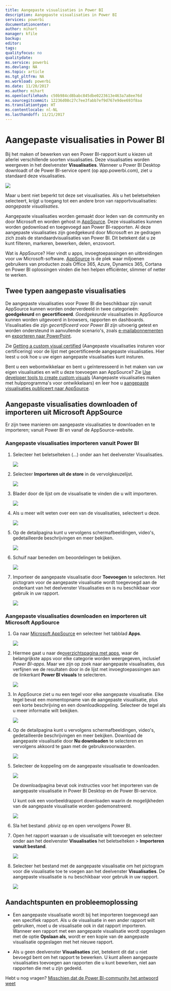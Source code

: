 ```yaml
---
title: Aangepaste visualisaties in Power BI
description: Aangepaste visualisaties in Power BI
services: powerbi
documentationcenter: 
author: mihart
manager: kfile
backup: 
editor: 
tags: 
qualityfocus: no
qualitydate: 
ms.service: powerbi
ms.devlang: NA
ms.topic: article
ms.tgt_pltfrm: NA
ms.workload: powerbi
ms.date: 11/20/2017
ms.author: mihart
ms.openlocfilehash: c50b984cd8babc845dbe0223613e463a7a8ee76d
ms.sourcegitcommit: 12236d08c27c7ee3fabb7ef9d767e9dee693f8aa
ms.translationtype: HT
ms.contentlocale: nl-NL
ms.lasthandoff: 11/21/2017
---
```

# <a name="custom-visuals-in-power-bi"></a>Aangepaste visualisaties in Power BI
Bij het maken of bewerken van een Power BI-rapport kunt u kiezen uit allerlei verschillende soorten visualisaties. Deze visualisaties worden weergeven in het deelvenster **Visualisaties**. Wanneer u Power BI Desktop downloadt of de Power BI-service opent (op app.powerbi.com), ziet u standaard deze visualisaties. 

![](media/power-bi-custom-visuals/power-bi-visualizations.png)

Maar u bent niet beperkt tot deze set visualisaties. Als u het beletselteken selecteert, krijgt u toegang tot een andere bron van rapportvisualisaties: *aangepaste visualisaties*.

Aangepaste visualisaties worden gemaakt door leden van de community en door Microsoft en worden gehost in [AppSource](https://appsource.microsoft.com/marketplace/apps?product=power-bi-visuals). Deze visualisaties kunnen worden gedownload en toegevoegd aan Power BI-rapporten. Al deze aangepaste visualisaties zijn goedgekeurd door Microsoft en ze gedragen zich zoals de standaardvisualisaties van Power BI. Dit betekent dat u ze kunt filteren, markeren, bewerken, delen, enzovoort. 

Wat is AppSource? Hier vindt u apps, invoegtoepassingen en uitbreidingen voor uw Microsoft-software. [AppSource](https://appsource.microsoft.com) is de plek waar miljoenen gebruikers van producten zoals Office 365, Azure, Dynamics 365, Cortana en Power BI oplossingen vinden die hen helpen efficiënter, slimmer of netter te werken.

## <a name="two-types-of-custom-visuals"></a>Twee typen aangepaste visualisaties

De aangepaste visualisaties voor Power BI die beschikbaar zijn vanuit AppSource kunnen worden onderverdeeld in twee categorieën: **goedgekeurd** en **gecertificeerd**. *Goedgekeurde* visualisaties in AppSource kunnen worden uitgevoerd in browsers, rapporten en dashboards.  Visualisaties die zijn *gecertificeerd voor Power BI* zijn uitvoerig getest en worden ondersteund in aanvullende scenario's, zoals [e-mailabonnementen](service-report-subscribe.md) en [exporteren naar PowerPoint](service-publish-to-powerpoint.md).

Zie [Getting a custom visual certified](power-bi-custom-visuals-certified.md) (Aangepaste visualisaties insturen voor certificering) voor de lijst met gecertificeerde aangepaste visualisaties. Hier leest u ook hoe u uw eigen aangepaste visualisaties kunt insturen.

Bent u een webontwikkelaar en bent u geïnteresseerd in het maken van uw eigen visualisaties en wilt u deze toevoegen aan AppSource?  Zie [Use developer tools to create custom visuals](service-custom-visuals-getting-started-with-developer-tools.md) (Aangepaste visualisaties maken met hulpprogramma's voor ontwikkelaars) en leer hoe u [aangepaste visualisaties publiceert naar AppSource](https://appsource.microsoft.com/marketplace/apps?product=power-bi-visuals).

## <a name="download-or-import-custom-visuals-from-microsoft-appsource"></a>Aangepaste visualisaties downloaden of importeren uit Microsoft AppSource
Er zijn twee manieren om aangepaste visualisaties te downloaden en te importeren; vanuit Power BI en vanaf de AppSource-website. 

###    <a name="import-custom-visuals-from-within-power-bi"></a>Aangepaste visualisaties importeren vanuit Power BI
1. Selecteer het beletselteken (...) onder aan het deelvenster Visualisaties. 

    ![](media/power-bi-custom-visuals/power-bi-visualizations2.png)

2. Selecteer **Importeren uit de store** in de vervolgkeuzelijst.

    ![](media/power-bi-custom-visuals/power-bi-custom-visual-import.png)

3. Blader door de lijst om de visualisatie te vinden die u wilt importeren. 

    ![](media/power-bi-custom-visuals/power-bi-import-visual.png)

4.  Als u meer wilt weten over een van de visualisaties, selecteert u deze.

    ![](media/power-bi-custom-visuals/power-bi-select.png)

5.  Op de detailpagina kunt u vervolgens schermafbeeldingen, video's, gedetailleerde beschrijvingen en meer bekijken. 

    ![](media/power-bi-custom-visuals/power-bi-synoptic.png)

6. Schuif naar beneden om beoordelingen te bekijken.

    ![](media/power-bi-custom-visuals/power-bi-reviews.png)

7.    Importeer de aangepaste visualisatie door **Toevoegen** te selecteren. Het pictogram voor de aangepaste visualisatie wordt toegevoegd aan de onderkant van het deelvenster Visualisaties en is nu beschikbaar voor gebruik in uw rapport.

       ![](media/power-bi-custom-visuals/power-bi-custom-visual-imported.png)


###    <a name="download-and-import-custom-visuals-from-microsoft-appsource"></a>Aangepaste visualisaties downloaden en importeren uit Microsoft AppSource

1. Ga naar [Microsoft AppSource](https://appsource.microsoft.com) en selecteer het tabblad **Apps**. 

    ![](media/power-bi-custom-visuals/power-bi-appsource-apps.png)

2. Hiermee gaat u naar de[overzichtspagina met apps](https://appsource.microsoft.com/en-us/marketplace/apps), waar de belangrijkste apps voor elke categorie worden weergegeven, inclusief *Power BI-apps*. Maar we zijn op zoek naar aangepaste visualisaties, dus verfijnen we de resultaten door in de lijst met invoegtoepassingen aan de linkerkant **Power BI visuals** te selecteren.

    ![](media/power-bi-custom-visuals/power-bi-appsource-visuals.png)

3. In AppSource ziet u nu een tegel voor elke aangepaste visualisatie.  Elke tegel bevat een momentopname van de aangepaste visualisatie, plus een korte beschrijving en een downloadkoppeling. Selecteer de tegel als u meer informatie wilt bekijken. 

    ![](media/power-bi-custom-visuals/powerbi-custom-select-visual.png)

4. Op de detailpagina kunt u vervolgens schermafbeeldingen, video's, gedetailleerde beschrijvingen en meer bekijken. Download de aangepaste visualisatie door **Nu downloaden** te selecteren en vervolgens akkoord te gaan met de gebruiksvoorwaarden. 

    ![](media/power-bi-custom-visuals/power-bi-appsource-get.png)

5. Selecteer de koppeling om de aangepaste visualisatie te downloaden.

    ![](media/power-bi-custom-visuals/powerbi-custom-download.png)

    De downloadpagina bevat ook instructies voor het importeren van de aangepaste visualisatie in Power BI Desktop en de Power BI-service.

    U kunt ook een voorbeeldrapport downloaden waarin de mogelijkheden van de aangepaste visualisatie worden gedemonstreerd.

    ![](media/power-bi-custom-visuals/powerbi-custom-try-sample.png)

6. Sla het bestand .pbiviz op en open vervolgens Power BI.    
7. Open het rapport waaraan u de visualisatie wilt toevoegen en selecteer onder aan het deelvenster **Visualisaties** het beletselteken > **Importeren vanuit bestand**.  

      ![](media/power-bi-custom-visuals/power-bi-custom-visual-import-from-file.png)

8. Selecteer het bestand met de aangepaste visualisatie om het pictogram voor die visualisatie toe te voegen aan het deelvenster **Visualisaties**. De aangepaste visualisatie is nu beschikbaar voor gebruik in uw rapport.

    ![](media/power-bi-custom-visuals/power-bi-chord.png)
    
##    <a name="considerations-and-troubleshooting"></a>Aandachtspunten en probleemoplossing


- Een aangepaste visualisatie wordt bij het importeren toegevoegd aan een specifiek rapport. Als u de visualisatie in een ander rapport wilt gebruiken, moet u de visualisatie ook in dat rapport importeren. Wanneer een rapport met een aangepaste visualisatie wordt opgeslagen met de optie **Opslaan als**, wordt er een kopie van de aangepaste visualisatie opgeslagen met het nieuwe rapport.

- Als u geen deelvenster **Visualisaties** ziet, betekent dit dat u niet bevoegd bent om het rapport te bewerken.  U kunt alleen aangepaste visualisaties toevoegen aan rapporten die u kunt bewerken, niet aan rapporten die met u zijn gedeeld.


Hebt u nog vragen? [Misschien dat de Power BI-community het antwoord weet](http://community.powerbi.com/)

